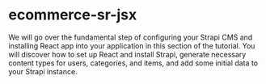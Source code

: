 # ecommerce-sr-jsx
We will go over the fundamental step of configuring your Strapi CMS and installing React app into your application in this section of the tutorial. You will discover how to set up React and install Strapi, generate necessary content types for users, categories, and items, and add some initial data to your Strapi instance. 
